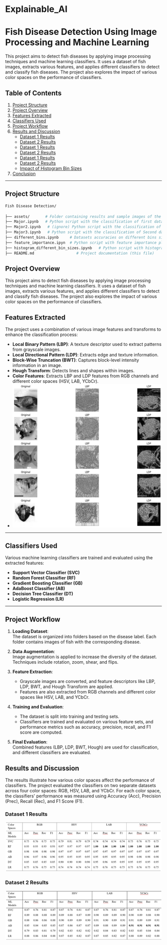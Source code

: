 # Explainable_AI 

# Fish Disease Detection Using Image Processing and Machine Learning

This project aims to detect fish diseases by applying image processing techniques and machine learning classifiers. It uses a dataset of fish images, extracts various features, and applies different classifiers to detect and classify fish diseases. The project also explores the impact of various color spaces on the performance of classifiers.

## Table of Contents
1. [Project Structure](#project-structure)
2. [Project Overview](#project-overview)
3. [Features Extracted](#features-extracted)
4. [Classifiers Used](#classifiers-used)
5. [Project Workflow](#project-workflow)
6. [Results and Discussion](#results-and-discussion)
    - [Dataset 1 Results](#dataset-1-results)
    - [Dataset 2 Results](#dataset-2-results)
    - [Dataset 1 Results](#dataset-1-results)
    - [Dataset 2 Results](#dataset-2-results)
    - [Dataset 1 Results](#dataset-1-results)
    - [Dataset 2 Results](#dataset-2-results)
    - [Impact of Histogram Bin Sizes](#impact-of-histogram-bin-sizes)
7. [Conclusion](#conclusion)

---

## Project Structure

```bash
Fish Disease Detection/

├── assets/       # Folder containing results and sample images of the project
├── Major.ipynb   # Python script with the classification of first dataset.
├── Major2.ipynb   # (ignore) Python script with the classification of Second dataset.
├── Major3.ipynb   # Python script with the classification of Second dataset.
├── different_bins.ipynb     # Datasets accuracies on different bins size using AdaBoostClassifier
├── feature_importance.ipyn  # Python script with feature importance plots
├── histogram_different_bin_sizes.ipynb   # Python script with histogram plots
├── README.md                   # Project documentation (this file)
```

## Project Overview
This project aims to detect fish diseases by applying image processing techniques and machine learning classifiers. It uses a dataset of fish images, extracts various features, and applies different classifiers to detect and classify fish diseases. The project also explores the impact of various color spaces on the performance of classifiers.

## Features Extracted

The project uses a combination of various image features and transforms to enhance the classification process:

- **Local Binary Pattern (LBP)**: A texture descriptor used to extract patterns from grayscale images.
- **Local Directional Pattern (LDP)**: Extracts edge and texture information.
- **Block-Wise Truncation (BWT)**: Captures block-level intensity information in an image.
- **Hough Transform**: Detects lines and shapes within images.
- **Color Features**: Extracts LBP and LDP features from RGB channels and different color spaces (HSV, LAB, YCbCr).
- ![Sample image in grayscale and feature extraction](https://github.com/Atulsharma428/Explainable_AI/blob/main/assets/grayscale.png)


---

## Classifiers Used

Various machine learning classifiers are trained and evaluated using the extracted features:

- **Support Vector Classifier (SVC)**
- **Random Forest Classifier (RF)**
- **Gradient Boosting Classifier (GB)**
- **AdaBoost Classifier (AB)**
- **Decision Tree Classifier (DT)**
- **Logistic Regression (LR)**

---

## Project Workflow

1. **Loading Dataset**:  
   The dataset is organized into folders based on the disease label. Each folder contains images of fish with the corresponding disease.

2. **Data Augmentation**:  
   Image augmentation is applied to increase the diversity of the dataset. Techniques include rotation, zoom, shear, and flips.

3. **Feature Extraction**:
   - Grayscale images are converted, and feature descriptors like LBP, LDP, BWT, and Hough Transform are applied.
   - Features are also extracted from RGB channels and different color spaces like HSV, LAB, and YCbCr.

4. **Training and Evaluation**:
   - The dataset is split into training and testing sets.
   - Classifiers are trained and evaluated on various feature sets, and performance metrics such as accuracy, precision, recall, and F1 score are computed.

5. **Final Evaluation**:  
   Combined features (LBP, LDP, BWT, Hough) are used for classification, and different classifiers are evaluated.
   
## Results and Discussion
The results illustrate how various color spaces affect the performance of classifiers. The project evaluated the classifiers on two separate datasets across four color spaces: RGB, HSV, LAB, and YCbCr. For each color space, the classifiers' performance was measured using Accuracy (Acc), Precision (Prec), Recall (Rec), and F1 Score (F1).

### Dataset 1 Results 
![Result of dataset-1](https://github.com/Atulsharma428/Explainable_AI/blob/main/assets/Result_table_1.png)
### Dataset 2 Results 
![Result of dataset-2](https://github.com/Atulsharma428/Explainable_AI/blob/main/assets/Result_table_2.png)


